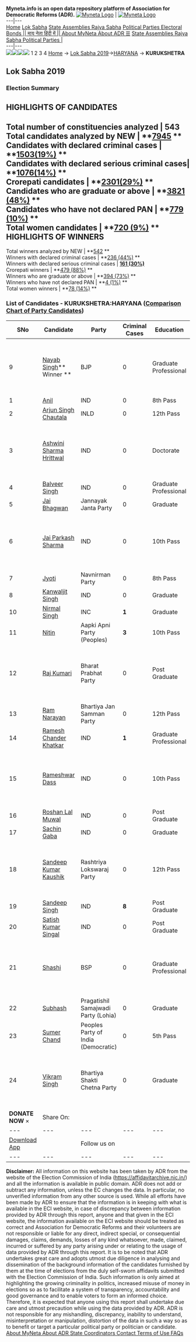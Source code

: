 **Myneta.info is an open data repository platform of Association for Democratic Reforms (ADR).**
[![Myneta Logo](https://www.myneta.info/lib/img/myneta-logo.png)](https://www.myneta.info/) | [![Myneta Logo](https://www.myneta.info/lib/img/adr-logo.png)](https://adrindia.org)  
---|---  
[Home](https://www.myneta.info/) [Lok Sabha](https://www.myneta.info/#ls "Lok Sabha") [ State Assemblies ](https://www.myneta.info/#sa "State Assemblies") [Rajya Sabha](https://www.myneta.info/#rs "Rajya Sabha") [Political Parties ](https://www.myneta.info/party "Political Parties") [ Electoral Bonds ](https://www.myneta.info/electoral_bonds "Electoral Bonds") [ || माय नेता हिंदी में || ](https://translate.google.co.in/translate?prev=hp&hl=en&js=y&u=www.myneta.info&sl=en&tl=hi&history_state0=) [ About MyNeta ](https://adrindia.org/content/about-myneta) [ About ADR ](https://adrindia.org/about-adr/who-we-are) [☰](javascript:void\(0\))
[ State Assemblies ](https://www.myneta.info/#sa "State Assemblies") [ Rajya Sabha ](https://www.myneta.info/#rs "Rajya Sabha") [ Political Parties ](https://www.myneta.info/party "Political Parties")
|   
---|---  
![](https://www.myneta.info/lib/img/banner/banner-1.png)![](https://www.myneta.info/lib/img/banner/banner-2.png)![](https://www.myneta.info/lib/img/banner/banner-3.png)![](https://www.myneta.info/lib/img/banner/banner-4.png)
1  2  3  4 
[Home](https://www.myneta.info/) → [Lok Sabha 2019](https://www.myneta.info/LokSabha2019/)→[HARYANA](https://www.myneta.info/LokSabha2019/index.php?action=show_constituencies&state_id=40) → **KURUKSHETRA**
### 
## Lok Sabha 2019
###  Election Summary 
HIGHLIGHTS OF CANDIDATES  
---  
Total number of constituencies analyzed |  543   
Total candidates analyzed by NEW | **[7945](https://www.myneta.info/LokSabha2019/index.php?action=summary&subAction=candidates_analyzed&sort=candidate#summary) **  
Candidates with declared criminal cases | **[1503(19%)](https://www.myneta.info/LokSabha2019/index.php?action=summary&subAction=crime&sort=candidate#summary) **  
Candidates with declared serious criminal cases| **[1076(14%)](https://www.myneta.info/LokSabha2019/index.php?action=summary&subAction=serious_crime&sort=candidate#summary) **  
Crorepati candidates | **[2301(29%)](https://www.myneta.info/LokSabha2019/index.php?action=summary&subAction=crorepati&sort=candidate#summary) **  
Candidates who are graduate or above | **[3821 (48%)](https://www.myneta.info/LokSabha2019/index.php?action=summary&subAction=education&sort=candidate#summary) **  
Candidates who have not declared PAN | **[779 (10%)](https://www.myneta.info/LokSabha2019/index.php?action=summary&subAction=without_pan&sort=candidate#summary) **  
Total women candidates | **[720 (9%)](https://www.myneta.info/LokSabha2019/index.php?action=summary&subAction=women_candidate&sort=candidate#summary) **  
HIGHLIGHTS OF WINNERS  
---  
Total winners analyzed by NEW | **[542](https://www.myneta.info/LokSabha2019/index.php?action=summary&subAction=winner_analyzed&sort=candidate#summary) **  
Winners with declared criminal cases | **[236 (44%)](https://www.myneta.info/LokSabha2019/index.php?action=summary&subAction=winner_crime&sort=candidate#summary) **  
Winners with declared serious criminal cases | **[161 (30%)](https://www.myneta.info/LokSabha2019/index.php?action=summary&subAction=winner_serious_crime&sort=candidate#summary)**  
Crorepati winners | **[479 (88%)](https://www.myneta.info/LokSabha2019/index.php?action=summary&subAction=winner_crorepati&sort=candidate#summary) **  
Winners who are graduate or above | **[394 (73%)](https://www.myneta.info/LokSabha2019/index.php?action=summary&subAction=winner_education&sort=candidate#summary) **  
Winners who have not declared PAN | **[4 (1%)](https://www.myneta.info/LokSabha2019/index.php?action=summary&subAction=winner_without_pan&sort=candidate#summary) **  
Total women winners | **[78 (14%)](https://www.myneta.info/LokSabha2019/index.php?action=summary&subAction=winner_women&sort=candidate#summary) **  
### List of Candidates - KURUKSHETRA:HARYANA ([Comparison Chart of Party Candidates](https://www.myneta.info/LokSabha2019/comparisonchart.php?constituency_id=572))
SNo | Candidate| Party| Criminal Cases| Education| Age| Total Assets| Liabilities  
---|---|---|---|---|---|---|---  
9  | [Nayab Singh](https://www.myneta.info/LokSabha2019/candidate.php?candidate_id=12185)** Winner ** | BJP | 0 | Graduate Professional| 49 | ![](https://myneta.info/image_v2.php?myneta_folder=LokSabha2019&candidate_id=12185&col=ta) | ![](https://myneta.info/image_v2.php?myneta_folder=LokSabha2019&candidate_id=12185&col=lia)  
1  | [Anil](https://www.myneta.info/LokSabha2019/candidate.php?candidate_id=13283) | IND | 0 | 8th Pass| 37 | Rs 81,38,602 ~ 81 Lacs+ | Rs 50,000 ~ 50 Thou+  
2  | [Arjun Singh Chautala](https://www.myneta.info/LokSabha2019/candidate.php?candidate_id=13273) | INLD | 0 | 12th Pass| 26 | Rs 6,30,59,996 ~ 6 Crore+ | Rs 17,48,226 ~ 17 Lacs+  
3  | [Ashwini Sharma Hrittwal](https://www.myneta.info/LokSabha2019/candidate.php?candidate_id=12181) | IND | 0 | Doctorate| 55 | ![](https://myneta.info/image_v2.php?myneta_folder=LokSabha2019&candidate_id=12181&col=ta) | ![](https://myneta.info/image_v2.php?myneta_folder=LokSabha2019&candidate_id=12181&col=lia)  
4  | [Balveer Singh](https://www.myneta.info/LokSabha2019/candidate.php?candidate_id=12183) | IND | 0 | Graduate Professional| 74 | Rs 87,36,196 ~ 87 Lacs+ | Rs 0 ~   
5  | [Jai Bhagwan](https://www.myneta.info/LokSabha2019/candidate.php?candidate_id=13276) | Jannayak Janta Party | 0 | Graduate| 57 | Rs 13,42,93,739 ~ 13 Crore+ | Rs 43,73,215 ~ 43 Lacs+  
6  | [Jai Parkash Sharma](https://www.myneta.info/LokSabha2019/candidate.php?candidate_id=13284) | IND | 0 | 10th Pass| 64 | ![](https://myneta.info/image_v2.php?myneta_folder=LokSabha2019&candidate_id=13284&col=ta) | ![](https://myneta.info/image_v2.php?myneta_folder=LokSabha2019&candidate_id=13284&col=lia)  
7  | [Jyoti](https://www.myneta.info/LokSabha2019/candidate.php?candidate_id=13277) | Navnirman Party | 0 | 8th Pass| 0 | Rs 20,07,635 ~ 20 Lacs+ | Rs 2,30,013 ~ 2 Lacs+  
8  | [Kanwaljit Singh](https://www.myneta.info/LokSabha2019/candidate.php?candidate_id=12178) | IND | 0 | Graduate| 31 | Rs 5,30,100 ~ 5 Lacs+ | Rs 0 ~   
10  | [Nirmal Singh](https://www.myneta.info/LokSabha2019/candidate.php?candidate_id=13274) | INC | **1** | Graduate| 66 | Rs 12,63,85,687 ~ 12 Crore+ | Rs 7,04,496 ~ 7 Lacs+  
11  | [Nitin](https://www.myneta.info/LokSabha2019/candidate.php?candidate_id=13278) | Aapki Apni Party (Peoples) | **3** | 10th Pass| 0 | Rs 3,22,000 ~ 3 Lacs+ | Rs 0 ~   
12  | [Raj Kumari](https://www.myneta.info/LokSabha2019/candidate.php?candidate_id=13279) | Bharat Prabhat Party | 0 | Post Graduate| 35 | ![](https://myneta.info/image_v2.php?myneta_folder=LokSabha2019&candidate_id=13279&col=ta) | ![](https://myneta.info/image_v2.php?myneta_folder=LokSabha2019&candidate_id=13279&col=lia)  
13  | [Ram Narayan](https://www.myneta.info/LokSabha2019/candidate.php?candidate_id=12180) | Bhartiya Jan Samman Party | 0 | 12th Pass| 29 | Rs 2,02,000 ~ 2 Lacs+ | Rs 1,07,000 ~ 1 Lacs+  
14  | [Ramesh Chander Khatkar](https://www.myneta.info/LokSabha2019/candidate.php?candidate_id=12184) | IND | **1** | Graduate Professional| 38 | Rs 36,372 ~ 36 Thou+ | Rs 16,63,000 ~ 16 Lacs+  
15  | [Rameshwar Dass](https://www.myneta.info/LokSabha2019/candidate.php?candidate_id=13285) | IND | 0 | 10th Pass| 49 | ![](https://myneta.info/image_v2.php?myneta_folder=LokSabha2019&candidate_id=13285&col=ta) | ![](https://myneta.info/image_v2.php?myneta_folder=LokSabha2019&candidate_id=13285&col=lia)  
16  | [Roshan Lal Muwal](https://www.myneta.info/LokSabha2019/candidate.php?candidate_id=13286) | IND | 0 | Post Graduate| 60 | Rs 1,94,75,113 ~ 1 Crore+ | Rs 0 ~   
17  | [Sachin Gaba](https://www.myneta.info/LokSabha2019/candidate.php?candidate_id=12182) | IND | 0 | Graduate| 37 | Rs 41,80,000 ~ 41 Lacs+ | Rs 3,31,225 ~ 3 Lacs+  
18  | [Sandeep Kumar Kaushik](https://www.myneta.info/LokSabha2019/candidate.php?candidate_id=13280) | Rashtriya Lokswaraj Party | 0 | 12th Pass| 38 | ![](https://myneta.info/image_v2.php?myneta_folder=LokSabha2019&candidate_id=13280&col=ta) | ![](https://myneta.info/image_v2.php?myneta_folder=LokSabha2019&candidate_id=13280&col=lia)  
19  | [Sandeep Singh](https://www.myneta.info/LokSabha2019/candidate.php?candidate_id=13287) | IND | **8** | Post Graduate| 35 | Rs 99,41,078 ~ 99 Lacs+ | Rs 22,18,377 ~ 22 Lacs+  
20  | [Satish Kumar Singal](https://www.myneta.info/LokSabha2019/candidate.php?candidate_id=13288) | IND | 0 | Post Graduate| 59 | Rs 1,01,90,000 ~ 1 Crore+ | Rs 0 ~   
21  | [Shashi](https://www.myneta.info/LokSabha2019/candidate.php?candidate_id=13275) | BSP | 0 | Graduate Professional| 59 | ![](https://myneta.info/image_v2.php?myneta_folder=LokSabha2019&candidate_id=13275&col=ta) | ![](https://myneta.info/image_v2.php?myneta_folder=LokSabha2019&candidate_id=13275&col=lia)  
22  | [Subhash](https://www.myneta.info/LokSabha2019/candidate.php?candidate_id=13281) | Pragatishil Samajwadi Party (Lohia) | 0 | Graduate| 47 | Rs 9,71,000 ~ 9 Lacs+ | Rs 0 ~   
23  | [Sumer Chand](https://www.myneta.info/LokSabha2019/candidate.php?candidate_id=13282) | Peoples Party of India (Democratic) | 0 | 5th Pass| 63 | Rs 33,11,000 ~ 33 Lacs+ | Rs 0 ~   
24  | [Vikram Singh](https://www.myneta.info/LokSabha2019/candidate.php?candidate_id=12186) | Bhartiya Shakti Chetna Party | 0 | Graduate| 44 | ![](https://myneta.info/image_v2.php?myneta_folder=LokSabha2019&candidate_id=12186&col=ta) | ![](https://myneta.info/image_v2.php?myneta_folder=LokSabha2019&candidate_id=12186&col=lia)  
|  **DONATE NOW** × |  Share On:  | [](https://api.whatsapp.com/send?text=https%3A%2F%2Fmyneta.info%2Fpunjab2022%2Findex.php%3Faction%3Dshow_constituencies%26state_id%3D19) | [](https://www.facebook.com/sharer/sharer.php?u=https%3A%2F%2Fmyneta.info%2Fpunjab2022%2Findex.php%3Faction%3Dshow_constituencies%26state_id%3D19) | [](https://twitter.com/share?url=https%3A%2F%2Fmyneta.info%2Fpunjab2022%2Findex.php%3Faction%3Dshow_constituencies%26state_id%3D19)  
---|---|---|---|---  
| [ Download App ](https://play.google.com/store/apps/details?id=com.webrosoft.myneta1&pcampaignid=pcampaignidMKT-Other-global-all-co-prtnr-py-PartBadge-Mar2515-1) | [](https://play.google.com/store/apps/details?id=com.webrosoft.myneta1&pcampaignid=pcampaignidMKT-Other-global-all-co-prtnr-py-PartBadge-Mar2515-1) |  Follow us on  | [](https://www.facebook.com/adrindia.org/) | [](https://twitter.com/adrspeaks) | [](https://groups.google.com/g/national-election-watch?hl=en&pli=1) | [](https://www.instagram.com/adrspeaks/) | [](https://www.youtube.com/user/adrspeaks) | [](https://sharechat.com/profile/adrspeaks)  
---|---|---|---|---|---|---|---|---  
**Disclaimer:** All information on this website has been taken by ADR from the website of the Election Commission of India (https://affidavitarchive.nic.in/) and all the information is available in public domain. ADR does not add or subtract any information, unless the EC changes the data. In particular, no unverified information from any other source is used. While all efforts have been made by ADR to ensure that the information is in keeping with what is available in the ECI website, in case of discrepancy between information provided by ADR through this report, anyone and that given in the ECI website, the information available on the ECI website should be treated as correct and Association for Democratic Reforms and their volunteers are not responsible or liable for any direct, indirect special, or consequential damages, claims, demands, losses of any kind whatsoever, made, claimed, incurred or suffered by any party arising under or relating to the usage of data provided by ADR through this report. It is to be noted that ADR undertakes great care and adopts utmost due diligence in analysing and dissemination of the background information of the candidates furnished by them at the time of elections from the duly self-sworn affidavits submitted with the Election Commission of India. Such information is only aimed at highlighting the growing criminality in politics, increased misuse of money in elections so as to facilitate a system of transparency, accountability and good governance and to enable voters to form an informed choice. Therefore, it is expected that anyone using this report shall undertake due care and utmost precaution while using the data provided by ADR. ADR is not responsible for any mishandling, discrepancy, inability to understand, misinterpretation or manipulation, distortion of the data in such a way so as to benefit or target a particular political party or politician or candidate. 
[ About MyNeta ](https://adrindia.org/content/about-myneta) [ About ADR ](https://adrindia.org/about-adr/who-we-are) [ State Coordinators ](https://adrindia.org/about-adr/state-coordinators) [ Contact ](https://adrindia.org/contact-us) [ Terms of Use ](https://adrindia.org/content/adr-terms-use) [ FAQs ](https://adrindia.org/content/faqs)
